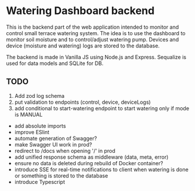 # Watering Dashboard backend

This is the backend part of the web application intended to monitor and control small terrace watering system. The idea is to use the dashboard to monitor soil moisture and to control/adjust watering pump. Devices and device (moisture and watering) logs are stored to the database.

The backend is made in Vanilla JS using Node.js and Express. Sequalize is used for data models and SQLite for DB.

## TODO

1. Add zod log schema
2. put validation to endpoints (control, device, deviceLogs)
3. add conditional to start-watering endpoint to start watering only if mode is MANUAL

-   add absolute imports
-   improve ESlint
-   automate generation of Swagger?
-   make Swagger UI work in prod?
-   redirect to /docs when opening '/' in prod
-   add unified response schema as middleware (data, meta, error)
-   ensure no data is deleted during rebuild of Docker container?
-   introduce SSE for real-time notifications to client when watering is done or something is stored to the database
-   introduce Typescript
